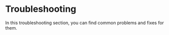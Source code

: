 # Troubleshooting

In this troubleshooting section, you can find common problems and fixes for them.
